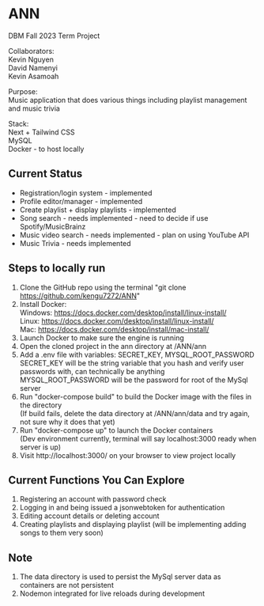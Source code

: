 # ANN
DBM Fall 2023 Term Project

Collaborators:  
Kevin Nguyen  
David Namenyi  
Kevin Asamoah  
  
Purpose:  
Music application that does various things including playlist management and music trivia  
  
Stack:  
Next + Tailwind CSS  
MySQL  
Docker - to host locally

## Current Status
- Registration/login system - implemented
- Profile editor/manager  - implemented
- Create playlist + display playlists - implemented
- Song search - needs implemented - need to decide if use Spotify/MusicBrainz
- Music video search - needs implemented - plan on using YouTube API
- Music Trivia - needs implemented

## Steps to locally run
1. Clone the GitHub repo using the terminal "git clone https://github.com/kengu7272/ANN"
2. Install Docker:  
Windows: https://docs.docker.com/desktop/install/linux-install/  
Linux: https://docs.docker.com/desktop/install/linux-install/  
Mac: https://docs.docker.com/desktop/install/mac-install/
3. Launch Docker to make sure the engine is running
4. Open the cloned project in the ann directory at /ANN/ann
4. Add a .env file with variables: SECRET_KEY, MYSQL_ROOT_PASSWORD  
SECRET_KEY will be the string variable that you hash and verify user passwords with, can technically be anything  
MYSQL_ROOT_PASSWORD will be the password for root of the MySql server
5. Run "docker-compose build" to build the Docker image with the files in the directory  
(If build fails, delete the data directory at /ANN/ann/data and try again, not sure why it does that yet)
6. Run "docker-compose up" to launch the Docker containers  
(Dev environment currently, terminal will say localhost:3000 ready when server is up)
7. Visit http://localhost:3000/ on your browser to view project locally

## Current Functions You Can Explore
1. Registering an account with password check
2. Logging in and being issued a jsonwebtoken for authentication
3. Editing account details or deleting account
4. Creating playlists and displaying playlist (will be implementing adding songs to them very soon)

## Note
1. The data directory is used to persist the MySql server data as containers are not persistent
2. Nodemon integrated for live reloads during development


